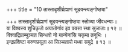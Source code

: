 +++
title = "10 तास्तादृशीर्ब्रह्माणं सूदयन्त्यङ्गोष्ठ्या"

+++
तास्तादृशीर्ब्रह्माणं सूदयन्त्यङ्गोष्ठ्या स्तोत्र्या जीवधन्याः।  
या विश्वस्य शुचिकृतो अयातोर्गाव इव पयसा स्था सुजाताः॥ १२ ॥  
विश्वाद्रिप्रान्मुञ्चत सिन्धवो नो यान्येनांसि चकृमा तनूभिः ।  
इन्द्रप्रशिष्टा वरुणप्रसूता आ सिञ्चतापो मध्वा समुद्रे ॥ १३ ॥